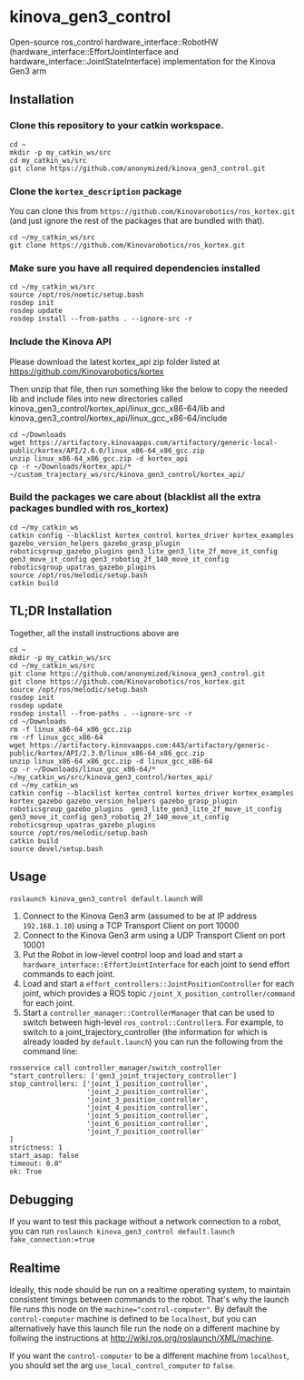 # kinova_gen3_control
Open-source ros_control hardware_interface::RobotHW (hardware_interface::EffortJointInterface and hardware_interface::JointStateInterface) implementation for the Kinova Gen3 arm

## Installation
### Clone this repository to your catkin workspace.
```
cd ~
mkdir -p my_catkin_ws/src
cd my_catkin_ws/src
git clone https://github.com/anonymized/kinova_gen3_control.git
```
### Clone the `kortex_description` package 
You can clone this from `https://github.com/Kinovarobotics/ros_kortex.git` (and just ignore the rest of the packages that are bundled with that).

```
cd ~/my_catkin_ws/src
git clone https://github.com/Kinovarobotics/ros_kortex.git
```


### Make sure you have all required dependencies installed
```
cd ~/my_catkin_ws/src
source /opt/ros/noetic/setup.bash
rosdep init
rosdep update
rosdep install --from-paths . --ignore-src -r
```

### Include the Kinova API
Please download the latest kortex_api zip folder listed at https://github.com/Kinovarobotics/kortex

Then unzip that file, then run something like the below to copy the needed lib and include files into new directories called kinova_gen3_control/kortex_api/linux_gcc_x86-64/lib and kinova_gen3_control/kortex_api/linux_gcc_x86-64/include
```
cd ~/Downloads
wget https://artifactory.kinovaapps.com/artifactory/generic-local-public/kortex/API/2.6.0/linux_x86-64_x86_gcc.zip
unzip linux_x86-64_x86_gcc.zip -d kortex_api
cp -r ~/Downloads/kortex_api/* ~/custom_trajectory_ws/src/kinova_gen3_control/kortex_api/
```

### Build the packages we care about (blacklist all the extra packages bundled with ros_kortex)
```
cd ~/my_catkin_ws
catkin config --blacklist kortex_control kortex_driver kortex_examples gazebo_version_helpers gazebo_grasp_plugin roboticsgroup_gazebo_plugins gen3_lite_gen3_lite_2f_move_it_config gen3_move_it_config gen3_robotiq_2f_140_move_it_config roboticsgroup_upatras_gazebo_plugins
source /opt/ros/melodic/setup.bash
catkin build
```

## TL;DR Installation
Together, all the install instructions above are
```
cd ~
mkdir -p my_catkin_ws/src
cd ~/my_catkin_ws/src
git clone https://github.com/anonymized/kinova_gen3_control.git
git clone https://github.com/Kinovarobotics/ros_kortex.git
source /opt/ros/melodic/setup.bash
rosdep init
rosdep update
rosdep install --from-paths . --ignore-src -r
cd ~/Downloads
rm -f linux_x86-64_x86_gcc.zip
rm -rf linux_gcc_x86-64
wget https://artifactory.kinovaapps.com:443/artifactory/generic-public/kortex/API/2.3.0/linux_x86-64_x86_gcc.zip
unzip linux_x86-64_x86_gcc.zip -d linux_gcc_x86-64
cp -r ~/Downloads/linux_gcc_x86-64/* ~/my_catkin_ws/src/kinova_gen3_control/kortex_api/
cd ~/my_catkin_ws
catkin config --blacklist kortex_control kortex_driver kortex_examples kortex_gazebo gazebo_version_helpers gazebo_grasp_plugin roboticsgroup_gazebo_plugins  gen3_lite_gen3_lite_2f_move_it_config gen3_move_it_config gen3_robotiq_2f_140_move_it_config roboticsgroup_upatras_gazebo_plugins
source /opt/ros/melodic/setup.bash
catkin build
source devel/setup.bash
```


## Usage
`roslaunch kinova_gen3_control default.launch` will 

1. Connect to the Kinova Gen3 arm (assumed to be at IP address `192.168.1.10`) using a TCP Transport Client on port 10000
1. Connect to the Kinova Gen3 arm using a UDP Transport Client on port 10001
1. Put the Robot in low-level control loop and load and start a `hardware_interface::EffortJointInterface` for each joint to send effort commands to each joint.
1. Load and start a `effort_controllers::JointPositionController` for each joint, which provides a ROS topic `/joint_X_position_controller/command` for each joint.
1. Start a `controller_manager::ControllerManager` that can be used to switch between high-level `ros_control::Controller`s. 
For example, to switch to a joint_trajectory_controller (the information for which is already loaded by `default.launch`) you can run the following from the command line:
```
rosservice call controller_manager/switch_controller "start_controllers: ['gen3_joint_trajectory_controller']
stop_controllers: ['joint_1_position_controller',
                   'joint_2_position_controller',
                   'joint_3_position_controller',
                   'joint_4_position_controller',
                   'joint_5_position_controller',
                   'joint_6_position_controller',
                   'joint_7_position_controller'
]
strictness: 1
start_asap: false
timeout: 0.0"
ok: True
```

## Debugging

If you want to test this package without a network connection to a robot, you can run
`roslaunch kinova_gen3_control default.launch fake_connection:=true`

## Realtime

Ideally, this node should be run on a realtime operating system, to maintain consistent timings between commands to the robot.
That's why the launch file runs this node on the `machine="control-computer"`. By default the `control-computer` machine is defined to be `localhost`,
but you can alternatively have this launch file run the node on a different machine by follwing the instructions at http://wiki.ros.org/roslaunch/XML/machine.

If you want the `control-computer` to be a different machine from `localhost`, you should set the arg `use_local_control_computer` to `false`.



